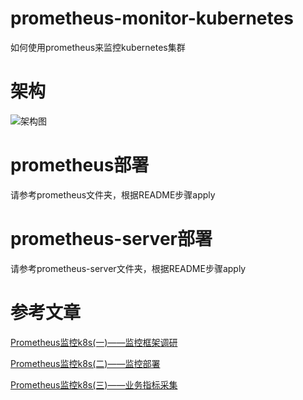 # prometheus-monitor-kubernetes
如何使用prometheus来监控kubernetes集群

# 架构
![架构图](http://dl-blog.laoxianyu.cn/prometheus-monitor.png)

# prometheus部署
请参考prometheus文件夹，根据README步骤apply

# prometheus-server部署
请参考prometheus-server文件夹，根据README步骤apply

# 参考文章
[Prometheus监控k8s(一)——监控框架调研](http://xianyuluo.com/post/prometheus%E7%9B%91%E6%8E%A7k8s%E4%B8%80%E7%9B%91%E6%8E%A7%E6%A1%86%E6%9E%B6%E8%B0%83%E7%A0%94/)

[Prometheus监控k8s(二)——监控部署](http://xianyuluo.com/post/prometheus%E7%9B%91%E6%8E%A7k8s%E4%BA%8C%E7%9B%91%E6%8E%A7%E9%83%A8%E7%BD%B2/)

[Prometheus监控k8s(三)——业务指标采集](https://xianyuluo.com/post/prometheus%E7%9B%91%E6%8E%A7k8s%E4%B8%89%E4%B8%9A%E5%8A%A1%E6%8C%87%E6%A0%87%E9%87%87%E9%9B%86/)
